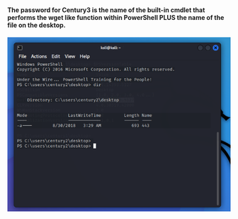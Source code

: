 #
#### The password for Century3 is the name of the built-in cmdlet that performs the wget like function within PowerShell PLUS the name of the file on the desktop.
![UI Image](https://github.com/FacelessHacker/Under-the-Wire-CENTURY/blob/main/3.png)
